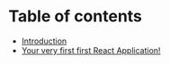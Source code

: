 # Table of contents

* [Introduction](README.md)
* [Your very first first React Application!](first-application/cover.md)
